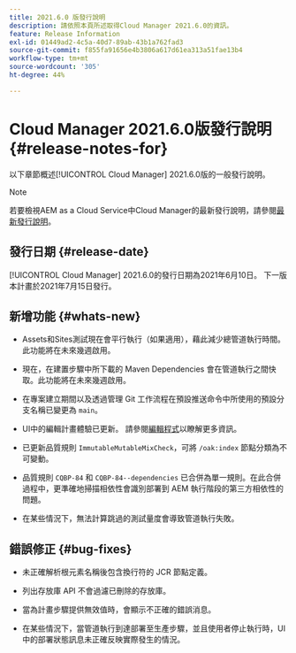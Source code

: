 ```yaml
---
title: 2021.6.0 版發行說明
description: 請依照本頁所述取得Cloud Manager 2021.6.0的資訊。
feature: Release Information
exl-id: 01449ad2-4c5a-40d7-89ab-43b1a762fad3
source-git-commit: f855fa91656e4b3806a617d61ea313a51fae13b4
workflow-type: tm+mt
source-wordcount: '305'
ht-degree: 44%

---
```


# Cloud Manager 2021.6.0版發行說明 {#release-notes-for}

以下章節概述[!UICONTROL Cloud Manager] 2021.6.0版的一般發行說明。

>[!NOTE]
>若要檢視AEM as a Cloud Service中Cloud Manager的最新發行說明，請參閱[最新發行說明](https://experienceleague.adobe.com/docs/experience-manager-cloud-service/onboarding/getting-access/release-notes-cloud-manager/release-notes-cm-current.html?lang=en#getting-access)。

## 發行日期 {#release-date}

[!UICONTROL Cloud Manager] 2021.6.0的發行日期為2021年6月10日。
下一版本計畫於2021年7月15日發行。

## 新增功能 {#whats-new}

* Assets和Sites測試現在會平行執行（如果適用），藉此減少總管道執行時間。 此功能將在未來幾週啟用。

* 現在，在建置步驟中所下載的 Maven Dependencies 會在管道執行之間快取。此功能將在未來幾週啟用。

* 在專案建立期間以及透過管理 Git 工作流程在預設推送命令中所使用的預設分支名稱已變更為 `main`。

* UI中的編輯計畫體驗已更新。 請參閱[編輯程式](/help/getting-started/program-setup.md#editing-program)以瞭解更多資訊。

* 已更新品質規則 `ImmutableMutableMixCheck`，可將 `/oak:index` 節點分類為不可變動。

* 品質規則 `CQBP-84` 和 `CQBP-84--dependencies` 已合併為單一規則。在此合併過程中，更準確地掃描相依性會識別部署到 AEM 執行階段的第三方相依性的問題。

* 在某些情況下，無法計算跳過的測試量度會導致管道執行失敗。

## 錯誤修正 {#bug-fixes}

* 未正確解析根元素名稱後包含換行符的 JCR 節點定義。

* 列出存放庫 API 不會過濾已刪除的存放庫。

* 當為計畫步驟提供無效值時，會顯示不正確的錯誤消息。

* 在某些情況下，當管道執行到達部署至生產步驟，並且使用者停止執行時，UI中的部署狀態訊息未正確反映實際發生的情況。
